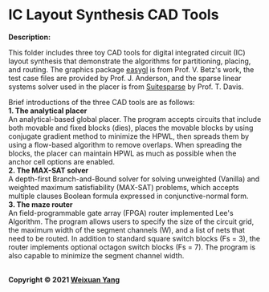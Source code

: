 # IC Layout Synthesis CAD Tools
<b>Description:</b><br>

This folder includes three toy CAD tools for digital integrated circuit (IC) layout synthesis that demonstrate the algorithms for partitioning, placing, and routing. The graphics package [easygl](https://www.eecg.utoronto.ca/~vaughn/easygl/easygl.html) is from Prof. V. Betz's work, the test case files are provided by Prof. J. Anderson, and the sparse linear systems solver used in the placer is from [Suitesparse](https://github.com/DrTimothyAldenDavis/SuiteSparse) by Prof. T. Davis. 

Brief introductions of the three CAD tools are as follows:<br>
**1. The analytical placer** <br> An analytical-based global placer. The program accepts circuits that include both movable and fixed blocks (dies), places the movable blocks by using conjugate gradient method to minimize the HPWL, then spreads them by using a flow-based algorithm to remove overlaps. When spreading the blocks, the placer can maintain HPWL as much as possible when the anchor cell options are enabled. <br>
**2. The MAX-SAT solver** <br> A depth-first Branch-and-Bound solver for solving unweighted (Vanilla) and weighted maximum satisfiability (MAX-SAT) problems, which accepts multiple clauses Boolean formula expressed in conjunctive-normal form.<br>
**3. The maze router** <br> An field-programmable gate array (FPGA) router implemented Lee's Algorithm. The program allows users to specify the size of the circuit grid, the maximum width of the segment channels (W), and a list of nets that need to be routed. In addition to standard square switch blocks (Fs = 3), the router implements optional octagon switch blocks (Fs = 7). The program is also capable to minimize the segment channel width.

<br><b>Copyright © 2021 [Weixuan Yang](https://www.linkedin.com/in/weixuanyang/)</b>
